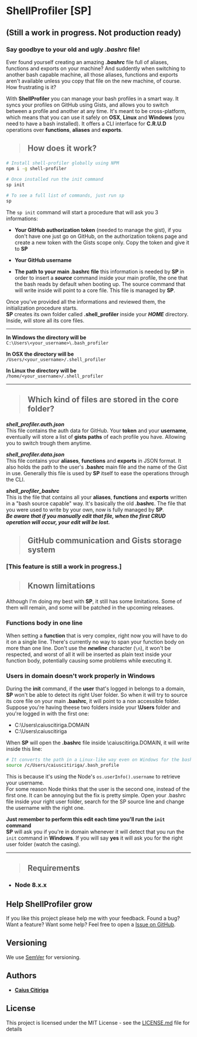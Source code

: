 # ShellProfiler [SP]
## (Still a work in progress. Not production ready)
### Say goodbye to your old and ugly ***.bashrc*** file!
Ever found yourself creating an amazing ***.bashrc*** file full of aliases, functions and exports on your machine? And suddently when switching to another bash capable machine, all those aliases, functions and exports aren't available unless you copy that file on the new machine, of course. How frustrating is it?

With **ShellProfiler** you can manage your bash profiles in a smart way. It syncs your profiles on GitHub using Gists, and allows you to switch between a profile and another at any time. It's meant to be cross-platform, which means that you can use it safely on **OSX**, **Linux** and **Windows** (you need to have a bash installed). It offers a CLI interface for **C.R.U.D** operations over **functions**, **aliases** and **exports**.

## <blockquote>How does it work?</blockquote>
```sh
# Install shell-profiler globally using NPM
npm i -g shell-profiler

# Once installed run the init command
sp init

# To see a full list of commands, just run sp
sp
```
The ```sp init``` command will start a procedure that will ask you 3 informations:
+ **Your GitHub authorization token** (needed to manage the gist), if you don't have one just go on GitHub, on the authorization tokens page and create a new token with the Gists scope only. Copy the token and give it to **SP**

+ **Your GitHub username**

+ **The path to your main .bashrc file** this information is needed by **SP** in order to insert a ***source*** command inside your main profile, the one that the bash reads by default when booting up. The source command that will write inside will point to a core file. This file is managed by **SP**.

Once you've provided all the informations and reviewed them, the initialization procedure starts.  
**SP** creates its own folder called **.shell_profiler** inside your ***HOME*** directory. Inside, will store all its core files.  

---
**In Windows the directory will be**  
```C:\Users\<your_username>\.bash_profiler```

**In OSX the directory will be**  
```/Users/<your_username>/.shell_profiler```

**In Linux the directory will be**  
```/home/<your_username>/.shell_profiler```  

---

## <blockquote>Which kind of files are stored in the core folder?</blockquote>

***shell_profiler.auth.json***  
This file contains the auth data for GitHub. Your **token** and your **username**, eventually will store a list of **gists paths** of each profile you have. Allowing you to switch trough them anytime.

***shell_profiler.data.json***  
This file contains your **aliases**, **functions** and **exports** in JSON format. It also holds the path to the user's **.bashrc** main file and the name of the Gist in use. Generally this file is used by **SP** itself to ease the operations through the CLI.

***shell_profiler_bashrc***  
This is the file that contains all your **aliases**, **functions** and **exports** written in a "bash source capable" way. It's  basically the old **.bashrc**. The file that you were used to write by your own, now is fully managed by **SP**.  
***Be aware that if you manually edit that file, when the first CRUD operation will occur, your edit will be lost.***  

## <blockquote>GitHub communication and Gists storage system</blockquote>
### [This feature is still a work in progress.]


## <blockquote>Known limitations</blockquote>
Although I'm doing my best with **SP**, it still has some limitations. Some of them will remain, and some will be patched in the upcoming releases.  

### **Functions body in one line**
When setting a **function** that is very complex, right now you will have to do it on a single line. There's currently no way to span your function body on more than one line. Don't use the ***newline*** character (```\n```), it won't be respected, and worst of all it will be inserted as plain text inside your function body, potentially causing some problems while executing it.

### **Users in domain doesn't work properly in Windows**
During the **init** command, if the **user** that's logged in belongs to a domain, **SP** won't be able to detect its right User folder. So when it will try to source its core file on your main **.bashrc**, it will point to a non accessible folder.  
Suppose you're having theese two folders inside your **\Users** folder and you're logged in with the first one:

+ C:\Users\caiuscitiriga.DOMAIN
+ C:\Users\caiuscitiriga

When **SP** will open the **.bashrc** file inside \caiuscitiriga.DOMAIN, it will write inside this line:  
```sh
# It converts the path in a Linux-like way even on Windows for the bash.
source /c/Users/caiuscitiriga/.bash_profile
```

This is because it's using the Node's ```os.userInfo().username``` to retrieve your username.  
For some reason Node thinks that the user is the second one, instead of the first one. It can be annoying but the fix is pretty simple. Open your .bashrc file inside your right user folder, search for the SP source line and change the username with the right one.  

**Just remember to perform this edit each time you'll run the ```init``` command**  
**SP** will ask you if you're in domain whenever it will detect that you run the ```init``` command in **Windows**. If you will say **yes** it will ask you for the right user folder (watch the casing).

---

## <blockquote>Requirements</blockquote>
+ ### Node 8.x.x

## Help ShellProfiler grow
If you like this project please help me with your feedback. Found a bug? Want a feature? Want some help? Feel free to open a [Issue on GitHub](https://github.com/caiuscitiriga/smart-cli/issues).

## Versioning
We use [SemVer](http://semver.org/) for versioning. 

## Authors
* [**Caius Citiriga**](https://github.com/caiuscitiriga)

## License
This project is licensed under the MIT License - see the [LICENSE.md](LICENSE.md) file for details